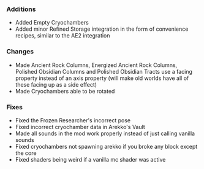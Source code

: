 ### Additions
- Added Empty Cryochambers
- Added minor Refined Storage integration in the form of convenience recipes, similar to the AE2 integration

### Changes
- Made Ancient Rock Columns, Energized Ancient Rock Columns, Polished Obsidian Columns and Polished Obsidian Tracts use a facing property instead of an axis property (will make old worlds have all of these facing up as a side effect)
- Made Cryochambers able to be rotated

### Fixes
- Fixed the Frozen Researcher's incorrect pose
- Fixed incorrect cryochamber data in Arekko's Vault
- Made all sounds in the mod work properly instead of just calling vanilla sounds
- Fixed cryochambers not spawning arekko if you broke any block except the core
- Fixed shaders being weird if a vanilla mc shader was active